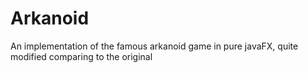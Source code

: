 # Arkanoid
An implementation of the famous arkanoid game in pure javaFX, quite modified comparing to the original
